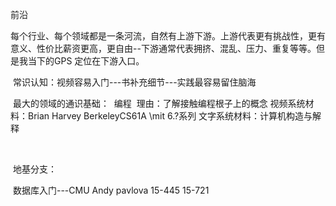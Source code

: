 前沿

​		每个行业、每个领域都是一条河流，自然有上游下游。上游代表更有挑战性，更有意义、性价比薪资更高，更自由--下游通常代表拥挤、混乱、压力、重复等等。但是我当下的GPS 定位在下游入口。

​		常识认知：视频容易入门---书补充细节---实践最容易留住脑海

​		最大的领域的通识基础：
​				编程
​				理由：了解接触编程根子上的概念
​				视频系统材料：Brian Harvey BerkeleyCS61A \mit 6.?系列
​				文字系统材料：计算机构造与解释

​				

​		地基分支：
​				



​		数据库入门---CMU Andy pavlova 15-445 15-721